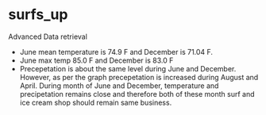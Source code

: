 # surfs_up
Advanced Data retrieval 
* June mean temperature is 74.9 F and December is 71.04 F.
* June max temp  85.0 F and December is 83.0 F
* Precepetation is about the same level during June and December. However, as per the graph precepetation is increased during August and April.
During month of June and December, temperature and precipetation remains close and therefore both of these month surf and ice cream shop should remain same business.
